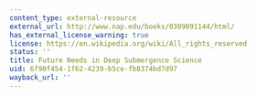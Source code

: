 ```yaml
---
content_type: external-resource
external_url: http://www.nap.edu/books/0309091144/html/
has_external_license_warning: true
license: https://en.wikipedia.org/wiki/All_rights_reserved
status: ''
title: Future Needs in Deep Submergence Science
uid: 6f90f454-1f62-4239-b5ce-fb8374bd7d97
wayback_url: ''
---
```

